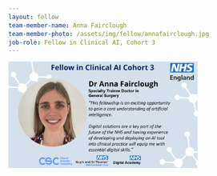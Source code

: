 ```yaml
---
layout: fellow
team-member-name: Anna Fairclough
team-member-photo: /assets/img/fellow/annafairclough.jpg
job-role: Fellow in Clinical AI, Cohort 3
---
```

<img src="assets/img/fellow/card/AFquote.jpg" alt="Alt text" style="width:75%;">
